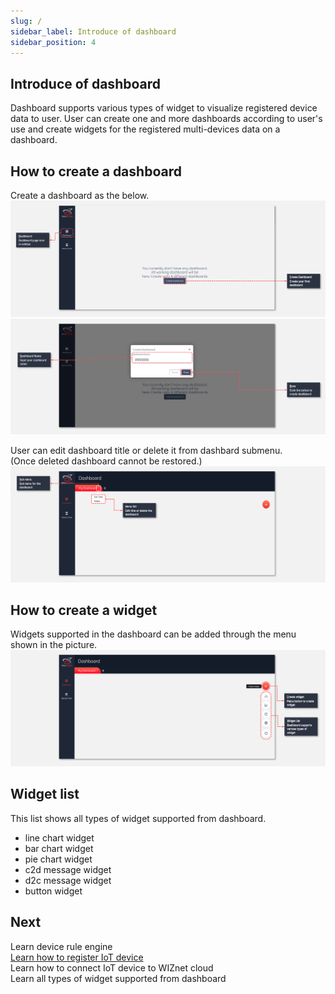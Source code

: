 ```yaml
---
slug: /
sidebar_label: Introduce of dashboard
sidebar_position: 4
---
```


## Introduce of dashboard
Dashboard supports various types of widget to visualize registered device data to user.
User can create one and more dashboards according to user's use and create widgets for the registered multi-devices data on a dashboard.


## How to create a dashboard
Create a dashboard as the below.
<br>
![](../../static/img/dashboard/introduce_of_dashboard_1.png)
![](../../static/img/dashboard/introduce_of_dashboard_2.png)

User can edit dashboard title or delete it from dashbard submenu.
<br>
(Once deleted dashboard cannot be restored.)
<br>
![](../../static/img/dashboard/introduce_of_dashboard_3.png)


## How to create a widget
Widgets supported in the dashboard can be added through the menu shown in the picture.
<br>
![](../../static/img/dashboard/introduce_of_dashboard_4.png)

## Widget list
This list shows all types of widget supported from dashboard.
<br>
- line chart widget
- bar chart widget
- pie chart widget 
- c2d message widget
- d2c message widget
- button widget

## Next
Learn device rule engine
<br>
[Learn how to register IoT device]()
<br>
Learn how to connect IoT device to WIZnet cloud
<br>
Learn all types of widget supported from dashboard
<br>
